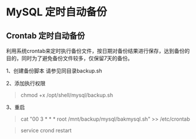 MySQL 定时自动备份
===================================


## Crontab 定时自动备份 ##
利用系统crontab来定时执行备份文件，按日期对备份结果进行保存，达到备份的目的，同时为了避免备份文件较多，仅保留7天的备份。

1、创建备份脚本 
请参见同目录backup.sh

2、添加执行权限
>chmod +x /opt/shell/mysql/backup.sh

3、重启
>cat "00 3  *  *  * root /mnt/backup/mysql/bakmysql.sh" >> /etc/crontab

>service crond restart
